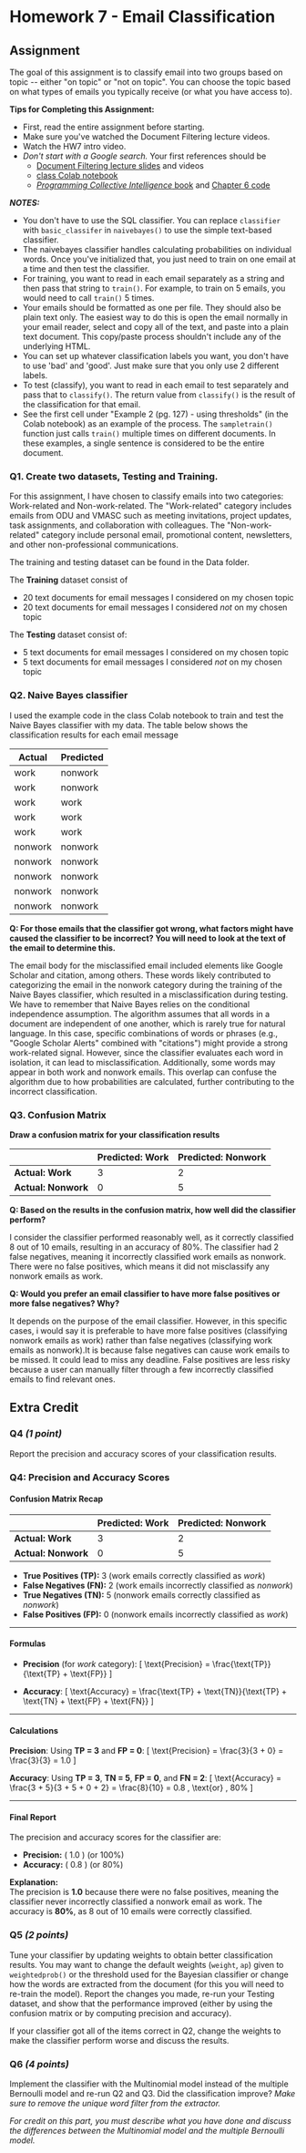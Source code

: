 # Homework 7 - Email Classification

## Assignment

The goal of this assignment is to classify email into two groups based on topic -- either "on topic" or "not on topic".  You can choose the topic based on what types of emails you typically receive (or what you have access to).

**Tips for Completing this Assignment:**
* First, read the entire assignment before starting.
* Make sure you've watched the 	Document Filtering lecture videos.
* Watch the HW7 intro video.
* *Don't start with a Google search.*  Your first references should be
    * [Document Filtering lecture slides](https://docs.google.com/presentation/d/1OpfBDl2YEE7AONVeKUyHA-J7a1mRjncD7cen8F6BG1A/edit?usp=sharing) and videos
    * [class Colab notebook](https://github.com/odu-cs432-websci/public/blob/main/432_PCI_Ch06.ipynb)
    * [*Programming Collective Intelligence* book](https://go.oreilly.com/old-dominion-university/library/view/programming-collective-intelligence/9780596529321/) and [Chapter 6 code](https://github.com/arthur-e/Programming-Collective-Intelligence/tree/master/chapter6)  


***NOTES:***
* You don't have to use the SQL classifier.  You can replace `classifier` with `basic_classifer` in `naivebayes()` to use the simple text-based classifier.
* The naivebayes classifier handles calculating probabilities on individual words.  Once you've initialized that, you just need to train on one email at a time and then test the classifier.
* For training, you want to read in each email separately as a string and then pass that string to `train()`. For example, to train on 5 emails, you would need to call `train()` 5 times.
* Your emails should be formatted as one per file.  They should also be plain text only.  The easiest way to do this is open the email normally in your email reader, select and copy all of the text, and paste into a plain text document.  This copy/paste process shouldn't include any of the underlying HTML.
* You can set up whatever classification labels you want, you don't have to use 'bad' and 'good'.  Just make sure that you only use 2 different labels.
* To test (classify), you want to read in each email to test separately and pass that to `classify()`.  The return value from `classify()` is the result of the classification for that email.
* See the first cell under "Example 2 (pg. 127) - using thresholds" (in the Colab notebook) as an example of the process.  The `sampletrain()` function just calls `train()` multiple times on different documents.  In these examples, a single sentence is considered to be the entire document.


### Q1. Create two datasets, Testing and Training.
For this assignment, I have chosen to classify emails into two categories: Work-related and Non-work-related. The "Work-related" category includes emails from ODU and VMASC such as meeting invitations, project updates, task assignments, and collaboration with colleagues. The "Non-work-related" category include personal email, promotional content, newsletters, and other non-professional communications.

The training and testing dataset can be found in the Data folder.

The **Training** dataset consist of
* 20 text documents for email messages I considered on my chosen topic
* 20 text documents for email messages I considered *not* on my chosen topic

The **Testing** dataset consist of:
* 5 text documents for email messages I considered on my chosen topic
* 5 text documents for email messages I considered *not* on my chosen topic

### Q2. Naive Bayes classifier
I used the example code in the class Colab notebook to train and test the Naive Bayes classifier with my data. The table below shows the classification results for each email message 

| Actual   | Predicted  |
|----------|------------|
| work     | nonwork    |
| work     | nonwork    |
| work     | work       |
| work     | work       |
| work     | work       |
| nonwork  | nonwork    |
| nonwork  | nonwork    |
| nonwork  | nonwork    |
| nonwork  | nonwork    |
| nonwork  | nonwork    |

**Q: For those emails that the classifier got wrong, what factors might have caused the classifier to be incorrect?  You will need to look at the text of the email to determine this.**

The email body for the misclassified email included elements like Google Scholar and citation, among others. These words likely contributed to categorizing the email in the nonwork category during the training of the Naive Bayes classifier, which resulted in a misclassification during testing. We have to remember that Naive Bayes relies on the conditional independence assumption. The algorithm assumes that all words in a document are independent of one another, which is rarely true for natural language. In this case, specific combinations of words or phrases (e.g., "Google Scholar Alerts" combined with "citations") might provide a strong work-related signal. However, since the classifier evaluates each word in isolation, it can lead to misclassification. Additionally, some words may appear in both work and nonwork emails. This overlap can confuse the algorithm due to how probabilities are calculated, further contributing to the incorrect classification.



### Q3. Confusion Matrix

**Draw a confusion matrix for your classification results**

|                | Predicted: Work | Predicted: Nonwork |
|----------------|-----------------|--------------------|
| **Actual: Work** | 3               | 2                  |
| **Actual: Nonwork** | 0               | 5                  |


**Q: Based on the results in the confusion matrix, how well did the classifier perform?**  

I consider the classifier performed reasonably well, as it correctly classified 8 out of 10 emails, resulting in an accuracy of 80%. The classifier had 2 false negatives, meaning it incorrectly classified work emails as nonwork. There were no false positives, which means it did not misclassify any nonwork emails as work.

**Q: Would you prefer an email classifier to have more false positives or more false negatives?  Why?**

It depends on the purpose of the email classifier. However, in this specific cases, i would say it is preferable to have more false positives (classifying nonwork emails as work) rather than false negatives (classifying work emails as nonwork).It is because false negatives can cause work emails to be missed. It could lead to miss any deadline. False positives are less risky because a user can manually filter through a few incorrectly classified emails to find relevant ones.

## Extra Credit

### Q4 *(1 point)* 

Report the precision and accuracy scores of your classification results.

### **Q4: Precision and Accuracy Scores**

#### **Confusion Matrix Recap**
|                | Predicted: Work | Predicted: Nonwork |
|----------------|-----------------|--------------------|
| **Actual: Work** | 3               | 2                  |
| **Actual: Nonwork** | 0               | 5                  |

- **True Positives (TP):** 3 (work emails correctly classified as *work*)  
- **False Negatives (FN):** 2 (work emails incorrectly classified as *nonwork*)  
- **True Negatives (TN):** 5 (nonwork emails correctly classified as *nonwork*)  
- **False Positives (FP):** 0 (nonwork emails incorrectly classified as *work*)  

---

#### **Formulas**
- **Precision** (for *work* category):
  \[
  \text{Precision} = \frac{\text{TP}}{\text{TP} + \text{FP}}
  \]

- **Accuracy**:
  \[
  \text{Accuracy} = \frac{\text{TP} + \text{TN}}{\text{TP} + \text{TN} + \text{FP} + \text{FN}}
  \]

---

#### **Calculations**
**Precision**:
Using **TP = 3** and **FP = 0**:
\[
\text{Precision} = \frac{3}{3 + 0} = \frac{3}{3} = 1.0
\]

**Accuracy**:
Using **TP = 3**, **TN = 5**, **FP = 0**, and **FN = 2**:
\[
\text{Accuracy} = \frac{3 + 5}{3 + 5 + 0 + 2} = \frac{8}{10} = 0.8 \, \text{or} \, 80\%
\]

---

#### **Final Report**
The precision and accuracy scores for the classifier are:

- **Precision:** \( 1.0 \) (or 100%)  
- **Accuracy:** \( 0.8 \) (or 80%)  

**Explanation:**  
The precision is **1.0** because there were no false positives, meaning the classifier never incorrectly classified a nonwork email as work. The accuracy is **80%**, as 8 out of 10 emails were correctly classified.





### Q5 *(2 points)* 

Tune your classifier by updating weights to obtain better classification results. You may want to change the default weights (`weight`, `ap`) given to `weightedprob()` or the threshold used for the Bayesian classifier or change how the words are extracted from the document (for this you will need to re-train the model).  Report the changes you made, re-run your Testing dataset, and show that the performance improved (either by using the confusion matrix or by computing precision and accuracy).

If your classifier got all of the items correct in Q2, change the weights to make the classifier perform worse and discuss the results.

### Q6 *(4 points)* 

Implement the classifier with the Multinomial model instead of the multiple Bernoulli model and re-run Q2 and Q3.  Did the classification improve?  *Make sure to remove the unique word filter from the extractor.*

*For credit on this part, you must describe what you have done and discuss the differences between the Multinomial model and the multiple Bernoulli model.*


